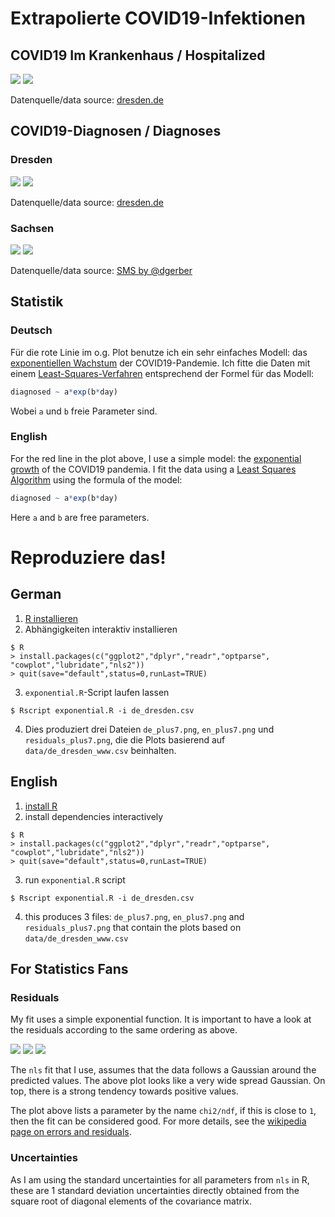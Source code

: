 # Extrapolierte COVID19-Infektionen

## COVID19 Im Krankenhaus / Hospitalized

![](de_de_dresden_www_hospitalized.png)
![](en_de_dresden_www_hospitalized.png)

Datenquelle/data source: [dresden.de](https://www.dresden.de/de/leben/gesundheit/hygiene/infektionsschutz/corona.php)


## COVID19-Diagnosen / Diagnoses

### Dresden

![](de_de_dresden_www_diagnosed.png)
![](en_de_dresden_www_diagnosed.png)

Datenquelle/data source: [dresden.de](https://www.dresden.de/de/leben/gesundheit/hygiene/infektionsschutz/corona.php)


### Sachsen

![](de_de_sachsen_sms_diagnosed.png)
![](en_de_sachsen_sms_diagnosed.png)

Datenquelle/data source: [SMS by @dgerber](https://danielgerber.eu/2020/03/22/corona-zahlen-in-sachsen/)



## Statistik

### Deutsch

Für die rote Linie im o.g. Plot benutze ich ein sehr einfaches Modell: das [exponentiellen Wachstum](https://de.wikipedia.org/wiki/Exponentielles_Wachstum) der COVID19-Pandemie. Ich fitte die Daten mit einem [Least-Squares-Verfahren](https://de.wikipedia.org/wiki/Methode_der_kleinsten_Quadrate) entsprechend der Formel für das Modell:

``` r
diagnosed ~ a*exp(b*day)
```

Wobei `a` und `b` freie Parameter sind.

### English

For the red line in the plot above, I use a simple model: the [exponential growth](https://en.wikipedia.org/wiki/Exponential_growth) of the COVID19 pandemia. I fit the data using a [Least Squares Algorithm](https://en.wikipedia.org/wiki/Least_squares) using the formula of the model:

``` r
diagnosed ~ a*exp(b*day)
```

Here `a` and `b` are free parameters.

# Reproduziere das!

## German

1. [R installieren](https://www.r-project.org)
2. Abhängigkeiten interaktiv installieren

``` shell
$ R
> install.packages(c("ggplot2","dplyr","readr","optparse", "cowplot","lubridate","nls2"))
> quit(save="default",status=0,runLast=TRUE)
```

3. `exponential.R`-Script laufen lassen

``` shell
$ Rscript exponential.R -i de_dresden.csv
```

4. Dies produziert drei Dateien `de_plus7.png`, `en_plus7.png` und `residuals_plus7.png`, die die Plots basierend auf `data/de_dresden_www.csv` beinhalten.

## English

1. [install R](https://www.r-project.org)
2. install dependencies interactively

``` shell
$ R
> install.packages(c("ggplot2","dplyr","readr","optparse", "cowplot","lubridate","nls2"))
> quit(save="default",status=0,runLast=TRUE)
```

3. run `exponential.R` script

``` shell
$ Rscript exponential.R -i de_dresden.csv
```

4. this produces 3 files: `de_plus7.png`, `en_plus7.png` and `residuals_plus7.png` that contain the plots based on `data/de_dresden_www.csv`

## For Statistics Fans

### Residuals

My fit uses a simple exponential function. It is important to have a look at the residuals according to the same ordering as above.

![](residuals_de_dresden_www_hospitalized.png)
![](residuals_de_dresden_www_diagnosed.png)
![](residuals_de_sachsen_sms_diagnosed.png)

The `nls` fit that I use, assumes that the data follows a Gaussian around the predicted values. The above plot looks like a very wide spread Gaussian. On top, there is a strong tendency towards positive values.

The plot above lists a parameter by the name `chi2/ndf`, if this is close to `1`, then the fit can be considered good. For more details, see the [wikipedia page on errors and residuals](https://en.wikipedia.org/wiki/Errors_and_residuals).

### Uncertainties

As I am using the standard uncertainties for all parameters from `nls` in R, these are 1 standard deviation uncertainties directly obtained from the square root of diagonal elements of the covariance matrix.
